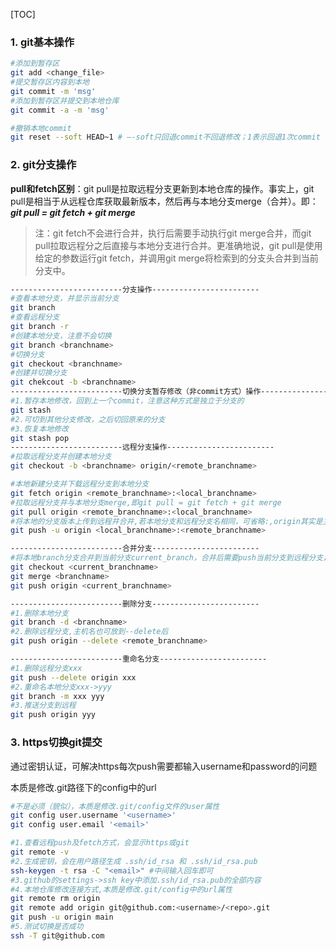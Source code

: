 [TOC]

### 1. git基本操作

```bash
#添加到暂存区
git add <change_file>
#提交暂存区内容到本地
git commit -m 'msg'
#添加到暂存区并提交到本地仓库
git commit -a -m 'msg'

#撤销本地commit
git reset --soft HEAD~1 # –-soft只回退commit不回退修改；1表示回退1次commit
```

### 2. git分支操作

**pull和fetch区别**：git pull是拉取远程分支更新到本地仓库的操作。事实上，git pull是相当于从远程仓库获取最新版本，然后再与本地分支merge（合并）。即：***git pull = git fetch + git merge***

> 注：git fetch不会进行合并，执行后需要手动执行git merge合并，而git pull拉取远程分之后直接与本地分支进行合并。更准确地说，git pull是使用给定的参数运行git fetch，并调用git merge将检索到的分支头合并到当前分支中。

```bash
-------------------------分支操作------------------------
#查看本地分支，并显示当前分支
git branch
#查看远程分支
git branch -r
#创建本地分支，注意不会切换
git branch <branchname>
#切换分支
git checkout <branchname>
#创建并切换分支
git chekcout -b <branchname>
-------------------------切换分支暂存修改（非commit方式）操作------------------------
#1.暂存本地修改，回到上一个commit，注意这种方式是独立于分支的
git stash
#2.可切到其他分支修改，之后切回原来的分支
#3.恢复本地修改
git stash pop
-------------------------远程分支操作------------------------
#拉取远程分支并创建本地分支
git checkout -b <branchname> origin/<remote_branchname>

#本地新建分支并下载远程分支到本地分支
git fetch origin <remote_branchname>:<local_branchname>
#拉取远程分支并与本地分支merge,即git pull = git fetch + git merge
git pull origin <remote_branchname>:<local_branchname>
#将本地的分支版本上传到远程并合并,若本地分支和远程分支名相同，可省略:,origin其实是主机名
git push -u origin <local_branchname>:<remote_branchname>

-------------------------合并分支------------------------
#将本地branch分支合并到当前分支current_branch，合并后需要push当前分支到远程分支，才能将远程分支也合并
git checkout <current_branchname>
git merge <branchname>
git push origin <current_branchname>

-------------------------删除分支------------------------
#1.删除本地分支
git branch -d <branchname>
#2.删除远程分支,主机名也可放到--delete后
git push origin --delete <remote_branchname>

-------------------------重命名分支------------------------
#1.删除远程分支xxx
git push --delete origin xxx
#2.重命名本地分支xxx->yyy
git branch -m xxx yyy
#3.推送分支到远程
git push origin yyy
```

### 3. https切换git提交

通过密钥认证，可解决https每次push需要都输入username和password的问题

本质是修改.git路径下的config中的url

```bash
#不是必须（貌似），本质是修改.git/config文件的user属性
git config user.username '<username>'
git config user.email '<email>'

#1.查看远程push及fetch方式，会显示https或git
git remote -v
#2.生成密钥，会在用户路径生成 .ssh/id_rsa 和 .ssh/id_rsa.pub
ssh-keygen -t rsa -C "<email>" #中间输入回车即可
#3.github的settings->ssh key中添加.ssh/id_rsa.pub的全部内容
#4.本地仓库修改连接方式,本质是修改.git/config中的url属性
git remote rm origin
git remote add origin git@github.com:<username>/<repo>.git
git push -u origin main
#5.测试切换是否成功
ssh -T git@github.com
```

